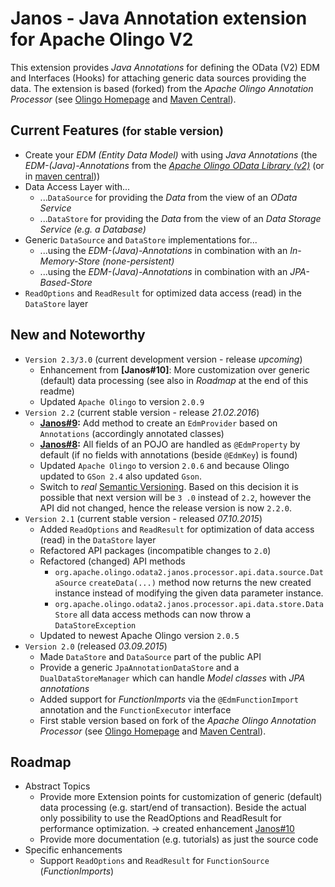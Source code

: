 # Janos - Java Annotation extension for Apache Olingo V2

This extension provides *Java Annotations* for defining the OData (V2) EDM and Interfaces (Hooks) for attaching generic data sources providing the data.
The extension is based (forked) from the *Apache Olingo Annotation Processor* (see [Olingo Homepage](http://olingo.apache.org/doc/odata2/tutorials/AnnotationProcessorExtension.html) and [Maven Central](http://search.maven.org/#search%7Cga%7C1%7Ca%3A%22olingo-odata2-annotation-processor%22)).


## Current Features <small>(for stable version)</small>

  * Create your *EDM (Entity Data Model)* with using *Java Annotations* (the *EDM-(Java)-Annotations* from the [*Apache Olingo OData Library (v2)*](http://olingo.apache.org/doc/odata2/index.html) (or in [maven central](http://search.maven.org/#search%7Cga%7C1%7Ca%3A%22olingo-odata2-api-annotation%22)))
  * Data Access Layer with...
    * ...`DataSource` for providing the *Data* from the view of an *OData Service*
    * ...`DataStore` for providing the *Data* from the view of an *Data Storage Service (e.g. a Database)*
  * Generic `DataSource` and `DataStore` implementations for...
    * ...using the *EDM-(Java)-Annotations* in combination with an *In-Memory-Store (none-persistent)*
    * ...using the *EDM-(Java)-Annotations* in combination with an *JPA-Based-Store*
  * `ReadOptions` and `ReadResult` for optimized data access (read) in the `DataStore` layer

## New and Noteworthy

  * `Version 2.3/3.0` (current development version - release *upcoming*)
    * Enhancement from **[Janos#10]**: More customization over generic (default) data processing (see also in *Roadmap* at the end of this readme)
    * Updated `Apache Olingo` to version `2.0.9`
  * `Version 2.2` (current stable version - release *21.02.2016*)
    * **[Janos#9](https://github.com/mibo/janos/issues/9):** Add method to create an `EdmProvider` based on `Annotations` (accordingly annotated classes)
    * **[Janos#8](https://github.com/mibo/janos/issues/8):** All fields of an POJO are handled as `@EdmProperty` by default (if no
    fields with annotations (beside `@EdmKey`) is found)
    * Updated `Apache Olingo` to version `2.0.6` and because Olingo updated to `GSon 2.4` also updated `Gson`.
    * Switch to *real* [Semantic Versioning](http://semver.org/). Based on this decision it is possible that next version will be `3
    .0` instead of `2.2`, however the API did not changed, hence the release version is now `2.2.0`.
  * `Version 2.1` (current stable version - released *07.10.2015*)
    * Added `ReadOptions` and `ReadResult` for optimization of data access (read) in the `DataStore` layer
    * Refactored API packages (incompatible changes to `2.0`)
    * Refactored (changed) API methods
      * `org.apache.olingo.odata2.janos.processor.api.data.source.DataSource` `createData(...)` method now returns the new created
      instance instead of modifying the given data parameter instance.
      * `org.apache.olingo.odata2.janos.processor.api.data.store.DataStore` all data access methods can now throw
      a `DataStoreException`
    * Updated to newest Apache Olingo version `2.0.5`
  * `Version 2.0` (released *03.09.2015*)
    * Made `DataStore` and `DataSource` part of the public API
    * Provide a generic `JpaAnnotationDataStore` and a `DualDataStoreManager` which can handle *Model classes* with *JPA annotations*
    * Added support for *FunctionImports* via the `@EdmFunctionImport` annotation and the `FunctionExecutor` interface
    * First stable version based on fork of the *Apache Olingo Annotation Processor* (see [Olingo Homepage](http://olingo.apache.org/doc/odata2/tutorials/AnnotationProcessorExtension.html) and [Maven Central](http://search.maven.org/#search%7Cga%7C1%7Ca%3A%22olingo-odata2-annotation-processor%22)).

## Roadmap

  * Abstract Topics
    * Provide more Extension points for customization of generic (default) data processing (e.g. start/end of transaction). Beside the actual only possibility to use the ReadOptions and ReadResult for performance optimization. -> created enhancement [Janos#10](https://github.com/mibo/janos/issues/10)
    * Provide more documentation (e.g. tutorials) as just the source code
  * Specific enhancements
    * Support `ReadOptions` and `ReadResult` for `FunctionSource` (*FunctionImports*)
